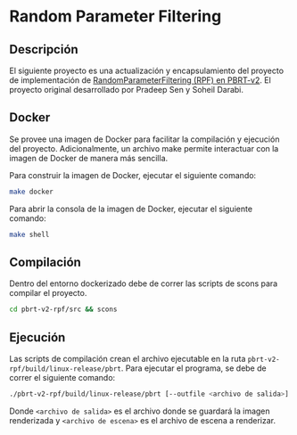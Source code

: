 # Random Parameter Filtering

## Descripción
El siguiente proyecto es una actualización y encapsulamiento del proyecto de implementación de [RandomParameterFiltering (RPF) en PBRT-v2](http://civc.ucsb.edu/graphics/Papers/Sen2011_RPF/). El proyecto original desarrollado por Pradeep Sen y Soheil Darabi.

## Docker
Se provee una imagen de Docker para facilitar la compilación y ejecución del proyecto. Adicionalmente, un archivo make permite interactuar con la imagen de Docker de manera más sencilla.

Para construir la imagen de Docker, ejecutar el siguiente comando:
```bash
make docker
```

Para abrir la consola de la imagen de Docker, ejecutar el siguiente comando:
```bash
make shell
```

## Compilación

Dentro del entorno dockerizado debe de correr las scripts de scons para compilar el proyecto. 
```bash
cd pbrt-v2-rpf/src && scons
```

## Ejecución

Las scripts de compilación crean el archivo ejecutable en la ruta `pbrt-v2-rpf/build/linux-release/pbrt`. Para ejecutar el programa, se debe de correr el siguiente comando:

```bash
./pbrt-v2-rpf/build/linux-release/pbrt [--outfile <archivo de salida>]  <archivo de escena> 
```

Donde `<archivo de salida>` es el archivo donde se guardará la imagen renderizada y `<archivo de escena>` es el archivo de escena a renderizar.









